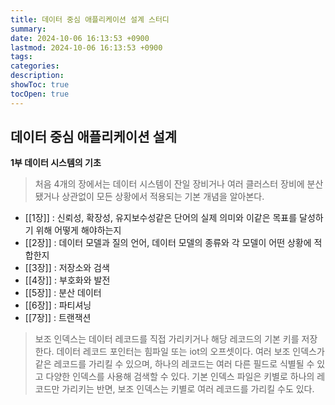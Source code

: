 ```yaml
---
title: 데이터 중심 애플리케이션 설계 스터디
summary: 
date: 2024-10-06 16:13:53 +0900
lastmod: 2024-10-06 16:13:53 +0900
tags: 
categories: 
description: 
showToc: true
tocOpen: true
---
```


## 데이터 중심 애플리케이션 설계

**1부 데이터 시스템의 기초**

> 처음 4개의 장에서는 데이터 시스템이 잔일 장비거나 여러 클러스터 장비에 분산됐거나 상관없이 모든 상황에서 적용되는 기본 개념을 알아본다.

- [[1장]] : 신뢰성, 확장성, 유지보수성같은 단어의 실제 의미와 이같은 목표를 달성하기 위해 어떻게 해야하는지
- [[2장]] : 데이터 모델과 질의 언어, 데이터 모델의 종류와 각 모델이 어떤 상황에 적합한지
- [[3장]] : 저장소와 검색
- [[4장]] : 부호화와 발전
- [[5장]] : 분산 데이터
- [[6장]] : 파티셔닝
- [[7장]] : 트랜잭션

> 보조 인덱스는 데이터 레코드를 직접 가리키거나 해당 레코드의 기본 키를 저장한다. 데이터 레코드 포인터는 힘파일 또는 iot의 오프셋이다.
> 여러 보조 인덱스가 같은 레코드를 가리킬 수 있으며, 하나의 레코드는 여러 다른 필드로 식별될 수 있고 다양한 인덱스를 사용해 검색할 수 있다.
> 기본 인덱스 파일은 키별로 하나의 레코드만 가리키는 반면, 보조 인덱스는 키별로 여러 레코드를 가리킬 수도 있다.
